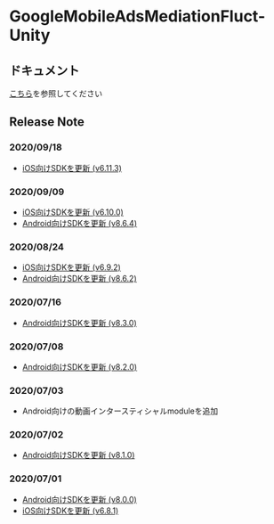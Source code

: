 # GoogleMobileAdsMediationFluct-Unity

## ドキュメント

[こちら](https://voyagegroup.github.io/FluctSDK-Doc/#/admob-mediation-unity/start)を参照してください

## Release Note

### 2020/09/18

* [iOS向けSDKを更新 (v6.11.3)](https://github.com/voyagegroup/FluctSDK-iOS)

### 2020/09/09

* [iOS向けSDKを更新 (v6.10.0)](https://github.com/voyagegroup/FluctSDK-iOS)
* [Android向けSDKを更新 (v8.6.4)](https://github.com/voyagegroup/FluctSDK-Android)

### 2020/08/24

* [iOS向けSDKを更新 (v6.9.2)](https://github.com/voyagegroup/FluctSDK-iOS)
* [Android向けSDKを更新 (v8.6.2)](https://github.com/voyagegroup/FluctSDK-Android)

### 2020/07/16

* [Android向けSDKを更新 (v8.3.0)](https://github.com/voyagegroup/FluctSDK-Android)

### 2020/07/08

* [Android向けSDKを更新 (v8.2.0)](https://github.com/voyagegroup/FluctSDK-Android)

### 2020/07/03

* Android向けの動画インタースティシャルmoduleを追加

### 2020/07/02

* [Android向けSDKを更新 (v8.1.0)](https://github.com/voyagegroup/FluctSDK-Android)

### 2020/07/01

* [Android向けSDKを更新 (v8.0.0)](https://github.com/voyagegroup/FluctSDK-Android)
* [iOS向けSDKを更新 (v6.8.1)](https://github.com/voyagegroup/FluctSDK-iOS)
